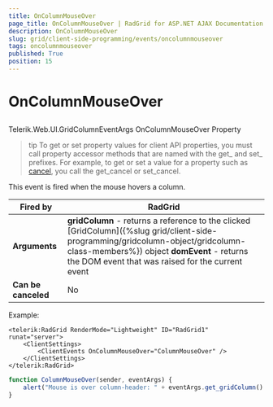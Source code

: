 ```yaml
---
title: OnColumnMouseOver
page_title: OnColumnMouseOver | RadGrid for ASP.NET AJAX Documentation
description: OnColumnMouseOver
slug: grid/client-side-programming/events/oncolumnmouseover
tags: oncolumnmouseover
published: True
position: 15
---
```


# OnColumnMouseOver



## 

Telerik.Web.UI.GridColumnEventArgs OnColumnMouseOver Property

>tip To get or set property values for client API properties, you must call property accessor methods that are named with the get_ and set_ prefixes. For example, to get or set a value for a property such as [cancel](http://msdn.microsoft.com/en-us/library/bb310859.aspx), you call the get_cancel or set_cancel.
>


This event is fired when the mouse hovers a column.


|  **Fired by**  | RadGrid |
| ------ | ------ |
| **Arguments** | **gridColumn** - returns a reference to the clicked [GridColumn]({%slug grid/client-side-programming/gridcolumn-object/gridcolumn-class-members%}) object **domEvent** - returns the DOM event that was raised for the current event|
| **Can be canceled** |No|

Example:

````ASP.NET
<telerik:RadGrid RenderMode="Lightweight" ID="RadGrid1" runat="server">
    <ClientSettings>
        <ClientEvents OnColumnMouseOver="ColumnMouseOver" />
    </ClientSettings>
</telerik:RadGrid>
````

````JavaScript
function ColumnMouseOver(sender, eventArgs) {
    alert("Mouse is over column-header: " + eventArgs.get_gridColumn().get_element().cellIndex);
}
````


